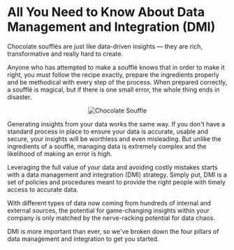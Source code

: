 # All You Need to Know About Data Management and Integration (DMI)

Chocolate soufflés are just like data-driven insights — they are rich, transformative and really hard to create.

Anyone who has attempted to make a soufflé knows that in order to make it right, you must follow the recipe exactly, prepare the ingredients properly and be methodical with every step of the process. When prepared correctly, a soufflé is magical, but if there is one small error, the whole thing ends in disaster.

<center>
<img src="https://cdn.auth0.com/blog/dmi/Chocolate-Souffle.jpg" alt="Chocolate Souffle" />
</center>


Generating insights from your data works the same way. If you don't have a standard process in place to ensure your data is accurate, usable and secure, your insights will be worthless and even misleading. But unlike the ingredients of a soufflé, managing data is extremely complex and the likelihood of making an error is high.

Leveraging the full value of your data and avoiding costly mistakes starts with a data management and integration (DMI) strategy. Simply put, DMI is a set of policies and procedures meant to provide the right people with timely access to accurate data.

With different types of data now coming from hundreds of internal and external sources, the potential for game-changing insights within your company is only matched by the nerve-racking potential for data chaos.

DMI is more important than ever, so we've broken down the four pillars of data management and integration to get you started.